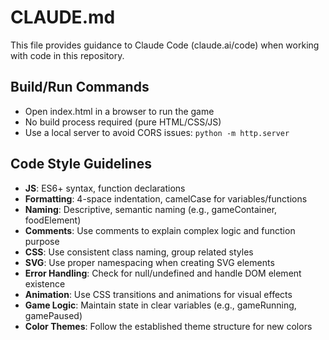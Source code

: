# CLAUDE.md

This file provides guidance to Claude Code (claude.ai/code) when working with code in this repository.

## Build/Run Commands
- Open index.html in a browser to run the game
- No build process required (pure HTML/CSS/JS)
- Use a local server to avoid CORS issues: `python -m http.server`

## Code Style Guidelines
- **JS**: ES6+ syntax, function declarations
- **Formatting**: 4-space indentation, camelCase for variables/functions
- **Naming**: Descriptive, semantic naming (e.g., gameContainer, foodElement)
- **Comments**: Use comments to explain complex logic and function purpose
- **CSS**: Use consistent class naming, group related styles
- **SVG**: Use proper namespacing when creating SVG elements
- **Error Handling**: Check for null/undefined and handle DOM element existence
- **Animation**: Use CSS transitions and animations for visual effects
- **Game Logic**: Maintain state in clear variables (e.g., gameRunning, gamePaused)
- **Color Themes**: Follow the established theme structure for new colors